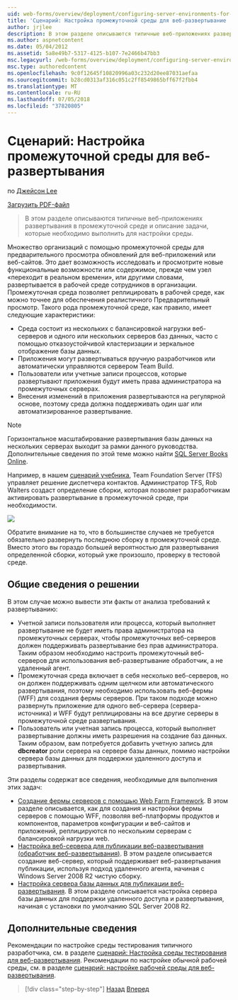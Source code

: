 ```yaml
---
uid: web-forms/overview/deployment/configuring-server-environments-for-web-deployment/scenario-configuring-a-staging-environment-for-web-deployment
title: 'Сценарий: Настройка промежуточной среды для веб-развертывание | Документация Майкрософт'
author: jrjlee
description: В этом разделе описываются типичные веб-приложениях развертывания в промежуточной среде и описание задачи, которые вам потребуется выполнить действия, чтобы настроить аналогичные env...
ms.author: aspnetcontent
ms.date: 05/04/2012
ms.assetid: 5a8e49b7-5317-4125-b107-7e2466b47bb3
msc.legacyurl: /web-forms/overview/deployment/configuring-server-environments-for-web-deployment/scenario-configuring-a-staging-environment-for-web-deployment
msc.type: authoredcontent
ms.openlocfilehash: 9c0f12645f10820996a03c232d20ee87031aefaa
ms.sourcegitcommit: b28cd0313af316c051c2ff8549865bff67f2fbb4
ms.translationtype: MT
ms.contentlocale: ru-RU
ms.lasthandoff: 07/05/2018
ms.locfileid: "37820805"
---
```

<a name="scenario-configuring-a-staging-environment-for-web-deployment"></a>Сценарий: Настройка промежуточной среды для веб-развертывания
====================
по [Джейсон Lee](https://github.com/jrjlee)

[Загрузить PDF-файл](https://msdnshared.blob.core.windows.net/media/MSDNBlogsFS/prod.evol.blogs.msdn.com/CommunityServer.Blogs.Components.WeblogFiles/00/00/00/63/56/8130.DeployingWebAppsInEnterpriseScenarios.pdf)

> В этом разделе описываются типичные веб-приложениях развертывания в промежуточной среде и описание задачи, которые необходимо выполнить для настройки среды.


Множество организаций с помощью промежуточной среды для предварительного просмотра обновлений для веб-приложений или веб-сайтов. Это дает возможность исследовать и просмотрите новые функциональные возможности или содержимое, прежде чем узел «переходит в реальном времени», или другими словами, развертывается в рабочей среде сотрудников в организации. Промежуточная среда позволяет реплицировать в рабочей среде, как можно точнее для обеспечения реалистичного Предварительный просмотр. Такого рода промежуточной среде, как правило, имеет следующие характеристики:

- Среда состоит из нескольких с балансировкой нагрузки веб-серверов и одного или нескольких серверов баз данных, часто с помощью отказоустойчивой кластеризации и зеркальное отображение базы данных.
- Приложения могут развертываться вручную разработчиков или автоматически управляются сервером Team Build.
- Пользователи или учетные записи процессов, которые развертывают приложения будут иметь права администратора на промежуточных серверах.
- Внесения изменений в приложения развертываются на регулярной основе, поэтому среда должна поддерживать один шаг или автоматизированное развертывание.

> [!NOTE]
> Горизонтальное масштабирование развертывания базы данных на нескольких серверах выходит за рамки данного руководства. Дополнительные сведения по этой теме можно найти [SQL Server Books Online](https://technet.microsoft.com/library/ms130214.aspx).


Например, в нашем [сценарий учебника](../deploying-web-applications-in-enterprise-scenarios/enterprise-web-deployment-scenario-overview.md), Team Foundation Server (TFS) управляет решение диспетчера контактов. Администратор TFS, Rob Walters создаст определение сборки, которая позволяет разработчикам активировать развертывание в промежуточной среде, при необходимости.

![](scenario-configuring-a-staging-environment-for-web-deployment/_static/image1.png)

Обратите внимание на то, что в большинстве случаев не требуется обязательно развернуть последнюю сборку в промежуточной среде. Вместо этого вы гораздо большей вероятностью для развертывания определенной сборки, который уже произошло, проверку в тестовой среде.

## <a name="solution-overview"></a>Общие сведения о решении

В этом случае можно вывести эти факты от анализа требований к развертыванию:

- Учетной записи пользователя или процесса, который выполняет развертывание не будет иметь права администратора на промежуточных серверах, чтобы промежуточных веб-серверов должен поддерживать развертывание без прав администратора. Таким образом необходимо настроить промежуточный веб-серверов для использования веб-развертывание обработчик, а не удаленный агент.
- Промежуточная среда включает в себя несколько веб-серверов, но он должен поддерживать одним щелчком или автоматического развертывания, поэтому необходимо использовать веб-фермы (WFF) для создания фермы серверов. При таком подходе можно развернуть приложение для одного веб-сервера (сервера-источника) и WFF будут реплицированы на все другие серверы в промежуточной среде развертывания.
- Пользователь или учетная запись процесса, который выполняет развертывание должны иметь разрешения на создание баз данных. Таким образом, вам потребуется добавить учетную запись для **dbcreator** роли сервера на сервере базы данных, помимо настройки сервера базы данных для поддержки удаленного доступа и развертывания.

Эти разделы содержат все сведения, необходимые для выполнения этих задач:

- [Создание фермы серверов с помощью Web Farm Framework](creating-a-server-farm-with-the-web-farm-framework.md). В этом разделе описывается, как для создания и настройки фермы серверов с помощью WFF, позволяя веб-платформы продуктов и компонентов, параметров конфигурации и веб-сайтов и приложений, реплицируются по нескольким серверам с балансировкой нагрузки web.
- [Настройка веб-сервера для публикации веб-развертывания (обработчик веб-развертывания)](configuring-a-web-server-for-web-deploy-publishing-web-deploy-handler.md). В этом разделе описывается создание веб-сервер, который поддерживает веб-развертывания публикации, используя подход удаленного агента, начиная с Windows Server 2008 R2 чистую сборку.
- [Настройка сервера базы данных для публикации веб-развертывания](configuring-a-database-server-for-web-deploy-publishing.md). В этом разделе описывается настройка сервера базы данных для поддержки удаленного доступа и развертывания, начиная с установки по умолчанию SQL Server 2008 R2.

## <a name="further-reading"></a>Дополнительные сведения

Рекомендации по настройке среды тестирования типичного разработчика, см. в разделе [сценарий: Настройка среды тестирования для веб-развертывания](scenario-configuring-a-test-environment-for-web-deployment.md). Рекомендации по настройке обычной рабочей среды, см. в разделе [сценарий: настройке рабочей среды для веб-развертывания](scenario-configuring-a-production-environment-for-web-deployment.md).

> [!div class="step-by-step"]
> [Назад](scenario-configuring-a-test-environment-for-web-deployment.md)
> [Вперед](scenario-configuring-a-production-environment-for-web-deployment.md)
